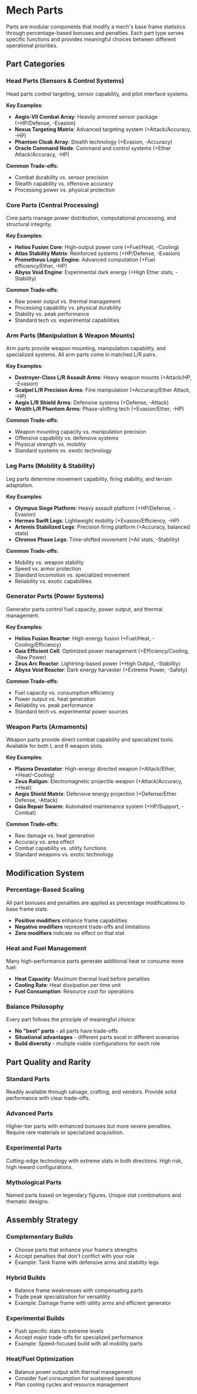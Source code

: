 # Mech Parts

Parts are modular components that modify a mech's base frame statistics through percentage-based bonuses and penalties. Each part type serves specific functions and provides meaningful choices between different operational priorities.

## Part Categories

### Head Parts (Sensors & Control Systems)
Head parts control targeting, sensor capability, and pilot interface systems.

**Key Examples**:
- **Aegis-VII Combat Array**: Heavily armored sensor package (+HP/Defense, -Evasion)
- **Nexus Targeting Matrix**: Advanced targeting system (+Attack/Accuracy, -HP)  
- **Phantom Cloak Array**: Stealth technology (+Evasion, -Accuracy)
- **Oracle Command Node**: Command and control systems (+Ether Attack/Accuracy, -HP)

**Common Trade-offs**:
- Combat durability vs. sensor precision
- Stealth capability vs. offensive accuracy
- Processing power vs. physical protection

### Core Parts (Central Processing)
Core parts manage power distribution, computational processing, and structural integrity.

**Key Examples**:
- **Helios Fusion Core**: High-output power core (+Fuel/Heat, -Cooling)
- **Atlas Stability Matrix**: Reinforced systems (+HP/Defense, -Evasion)
- **Prometheus Logic Engine**: Advanced computation (+Fuel efficiency/Ether, -HP)
- **Abyss Void Engine**: Experimental dark energy (+High Ether stats, -Stability)

**Common Trade-offs**:
- Raw power output vs. thermal management
- Processing capability vs. physical durability  
- Stability vs. peak performance
- Standard tech vs. experimental capabilities

### Arm Parts (Manipulation & Weapon Mounts)
Arm parts provide weapon mounting, manipulation capability, and specialized systems. All arm parts come in matched L/R pairs.

**Key Examples**:
- **Destroyer-Class L/R Assault Arms**: Heavy weapon mounts (+Attack/HP, -Evasion)
- **Scalpel L/R Precision Arms**: Fine manipulation (+Accuracy/Ether Attack, -HP)
- **Aegis L/R Shield Arms**: Defensive systems (+Defense, -Attack)
- **Wraith L/R Phantom Arms**: Phase-shifting tech (+Evasion/Ether, -HP)

**Common Trade-offs**:
- Weapon mounting capacity vs. manipulation precision
- Offensive capability vs. defensive systems
- Physical strength vs. mobility
- Standard systems vs. exotic technology

### Leg Parts (Mobility & Stability)
Leg parts determine movement capability, firing stability, and terrain adaptation.

**Key Examples**:
- **Olympus Siege Platform**: Heavy assault platform (+HP/Defense, -Evasion)
- **Hermes Swift Legs**: Lightweight mobility (+Evasion/Efficiency, -HP)
- **Artemis Stabilized Legs**: Precision firing platform (+Accuracy, balanced stats)
- **Chronos Phase Legs**: Time-shifted movement (+All stats, -Stability)

**Common Trade-offs**:
- Mobility vs. weapon stability
- Speed vs. armor protection  
- Standard locomotion vs. specialized movement
- Reliability vs. exotic capabilities

### Generator Parts (Power Systems)
Generator parts control fuel capacity, power output, and thermal management.

**Key Examples**:
- **Helios Fusion Reactor**: High-energy fusion (+Fuel/Heat, -Cooling/Efficiency)
- **Gaia Efficient Cell**: Optimized power management (+Efficiency/Cooling, -Raw Power)
- **Zeus Arc Reactor**: Lightning-based power (+High Output, -Stability)
- **Abyss Void Reactor**: Dark energy harvester (+Extreme Power, -Safety)

**Common Trade-offs**:
- Fuel capacity vs. consumption efficiency
- Power output vs. heat generation
- Reliability vs. peak performance
- Standard tech vs. experimental power sources

### Weapon Parts (Armaments)
Weapon parts provide direct combat capability and specialized tools. Available for both L and R weapon slots.

**Key Examples**:
- **Plasma Devastator**: High-energy directed weapon (+Attack/Ether, +Heat/-Cooling)
- **Zeus Railgun**: Electromagnetic projectile weapon (+Attack/Accuracy, +Heat)
- **Aegis Shield Matrix**: Defensive energy projection (+Defense/Ether Defense, -Attack)
- **Gaia Repair Swarm**: Automated maintenance system (+HP/Support, -Combat)

**Common Trade-offs**:
- Raw damage vs. heat generation
- Accuracy vs. area effect
- Combat capability vs. utility functions
- Standard weapons vs. exotic technology

## Modification System

### Percentage-Based Scaling
All part bonuses and penalties are applied as percentage modifications to base frame stats:
- **Positive modifiers** enhance frame capabilities
- **Negative modifiers** represent trade-offs and limitations
- **Zero modifiers** indicate no effect on that stat

### Heat and Fuel Management
Many high-performance parts generate additional heat or consume more fuel:
- **Heat Capacity**: Maximum thermal load before penalties
- **Cooling Rate**: Heat dissipation per time unit
- **Fuel Consumption**: Resource cost for operations

### Balance Philosophy
Every part follows the principle of meaningful choice:
- **No "best" parts** - all parts have trade-offs
- **Situational advantages** - different parts excel in different scenarios
- **Build diversity** - multiple viable configurations for each role

## Part Quality and Rarity

### Standard Parts
Readily available through salvage, crafting, and vendors. Provide solid performance with clear trade-offs.

### Advanced Parts  
Higher-tier parts with enhanced bonuses but more severe penalties. Require rare materials or specialized acquisition.

### Experimental Parts
Cutting-edge technology with extreme stats in both directions. High risk, high reward configurations.

### Mythological Parts
Named parts based on legendary figures. Unique stat combinations and thematic designs.

## Assembly Strategy

### Complementary Builds
- Choose parts that enhance your frame's strengths
- Accept penalties that don't conflict with your role
- Example: Tank frame with defensive arms and stability legs

### Hybrid Builds  
- Balance frame weaknesses with compensating parts
- Trade peak specialization for versatility
- Example: Damage frame with utility arms and efficient generator

### Experimental Builds
- Push specific stats to extreme levels
- Accept major trade-offs for specialized performance
- Example: Speed-focused build with all mobility parts

### Heat/Fuel Optimization
- Balance power output with thermal management
- Consider fuel consumption for sustained operations
- Plan cooling cycles and resource management